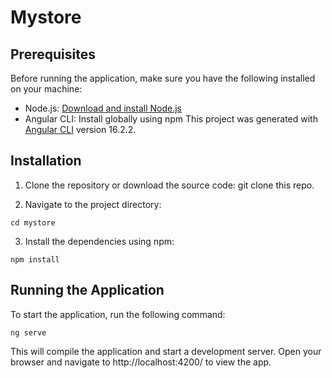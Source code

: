 # Mystore

## Prerequisites

Before running the application, make sure you have the following installed on your machine:

- Node.js: [Download and install Node.js](https://nodejs.org)
- Angular CLI: Install globally using npm
This project was generated with [Angular CLI](https://github.com/angular/angular-cli) version 16.2.2.


## Installation

1. Clone the repository or download the source code:
   git clone this repo.

2. Navigate to the project directory:
```
cd mystore
```

3. Install the dependencies using npm:
```
npm install
```

## Running the Application
To start the application, run the following command:

```agsl
ng serve
```
This will compile the application and start a development server. Open your browser and navigate to http://localhost:4200/ to view the app.
